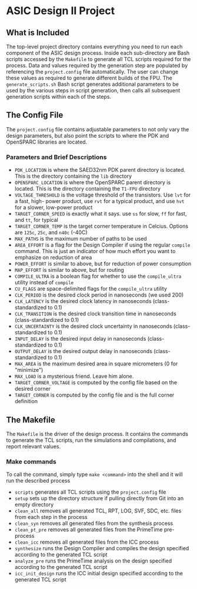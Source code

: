 # ASIC Design II Project
## What is Included
   The top-level project directory contains everything you need to run each component of the ASIC
design process.  Inside each sub-directory are Bash scripts accessed by the `Makefile` to generate
all TCL scripts required for the process.  Data and values required by the generation step are
populated by referencing the `project.config` file automatically.  The user can change these values
as required to generate different builds of the FPU.  The `generate_scripts.sh` Bash script
generates additional parameters to be used by the various steps in script generation, then calls
all subsequent generation scripts within each of the steps.

## The Config File
   The `project.config` file contains adjustable parameters to not only vary the design parameters,
but also point the scripts to where the PDK and OpenSPARC libraries are located.

### Parameters and Brief Descriptions
- `PDK_LOCATION` is where the SAED32nm PDK parent directory is located.  This is the directory
containing the `lib` directory
-  `OPENSPARC_LOCATION` is where the OpenSPARC parent directory is located.  This is the directory 
containing the `T1-FPU` directory
- `VOLTAGE_THRESHOLD` is the voltage threshold of the transistors.  Use `lvt` for a fast, high-
power product, use `rvt` for a typical product, and use `hvt` for a slower, low-power product
- `TARGET_CORNER_SPEED` is exactly what it says.  use `ss` for slow, `ff` for fast, and `tt`, for
typical
- `TARGET_CORNER_TEMP` is the target corner temperature in Celcius.  Options are `125c`, `25c`, 
and `n40c` (-40C)
- `MAX_PATHS` is the maximum number of paths to be used
- `AREA_EFFORT` is a flag for the Design Compiler if using the regular `compile` command.  This
is just an indicator of how much effort you want to emphasize on reduction of area
- `POWER_EFFORT` is similar to above, but for reduction of power consumption
- `MAP_EFFORT` is similar to above, but for routing
- `COMPILE_ULTRA` is a boolean flag for whether to use the `compile_ultra` utility instead of
`compile`
- `CU_FLAGS` are space-delimited flags for the `compile_ultra` utility
- `CLK_PERIOD` is the desired clock period in nanoseconds (we used 200)
- `CLK_LATENCY` is the desired clock latency in nanoseconds (class-standardized to 0.1)
- `CLK_TRANSITION` is the desired clock transition time in nanoseconds (class-standardized to 0.1)
- `CLK_UNCERTAINTY` is the desired clock uncertainty in nanoseconds (class-standardized to 0.1)
- `INPUT_DELAY` is the desired input delay in nanoseconds (class-standardized to 0.1)
- `OUTPUT_DELAY` is the desired output delay in nanoseconds (class-standardized to 0.1)
- `MAX_AREA` is the maximum desired area in square micrometers (0 for "minimize")
- `MAX_LOAD` is a mysterious friend.  Leave him alone.
- `TARGET_CORNER_VOLTAGE` is computed by the config file based on the desired corner
- `TARGET_CORNER` is computed by the config file and is the full corner definition

## The Makefile
   The `Makefile` is the driver of the design process.  It contains the commands to generate the
TCL scripts, run the simulations and compilations, and report relevant values.
### Make commands
   To call the command, simply type `make <command>` into the shell and it will run the described
process
- `scripts` generates all TCL scripts using the `project.config` file
- `setup` sets up the directory structure if pulling directly from Git into an empty directory
- `clean_all` removes all generated TCL, RPT, LOG, SVF, SDC, etc. files from each step in the
process
- `clean_syn` removes all generated files from the synthesis process
- `clean_pt_pre` removes all generated files from the PrimeTime pre-process
- `clean_icc` removes all generated files from the ICC process
- `synthesize` runs the Design Compiler and compiles the design specified according to the 
generated TCL script
- `analyze_pre` runs the PrimeTime analysis on the design specified according to the generated
TCL script
- `icc_init_design` runs the ICC initial design specified according to the generated TCL script
